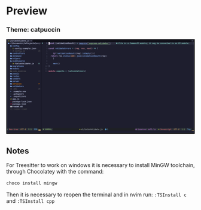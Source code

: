 # Preview 
### Theme: catpuccin
![Editor preview image](https://github.com/Totem-Incinerator/my-nvim-settings/blob/main/preview.PNG)

## Notes 
For Treesitter to work on windows it is necessary to install MinGW toolchain, through Chocolatey with the command:

```powershell 
choco install mingw 
```
Then it is necessary to reopen the terminal and in nvim run: `:TSInstall c` and `:TSInstall cpp`
